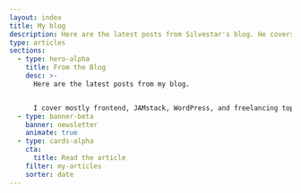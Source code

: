 ```yaml
---
layout: index
title: My blog
description: Here are the latest posts from Silvestar's blog. He covers mostly frontend, JAMstack, WordPress, and freelancing topics.
type: articles
sections:
  - type: hero-alpha
    title: From the Blog
    desc: >-
      Here are the latest posts from my blog.


      I cover mostly frontend, JAMstack, WordPress, and freelancing topics.
  - type: banner-beta
    banner: newsletter
    animate: true
  - type: cards-alpha
    cta:
      title: Read the article
    filter: my-articles
    sorter: date
---
```

